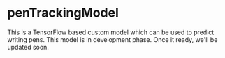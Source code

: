 # penTrackingModel
This is a TensorFlow based custom model which can be used to predict writing pens. This model is in development phase. Once it ready, we'll be updated soon. 
